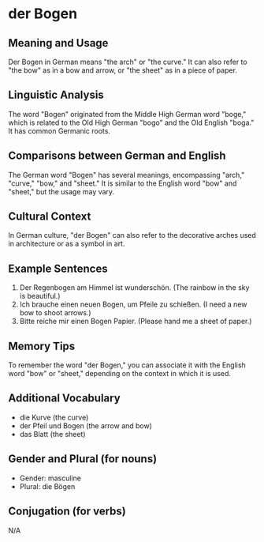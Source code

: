 # der Bogen
## Meaning and Usage
Der Bogen in German means "the arch" or "the curve." It can also refer to "the bow" as in a bow and arrow, or "the sheet" as in a piece of paper. 
## Linguistic Analysis
The word "Bogen" originated from the Middle High German word "boge," which is related to the Old High German "bogo" and the Old English "boga." It has common Germanic roots.
## Comparisons between German and English
The German word "Bogen" has several meanings, encompassing "arch," "curve," "bow," and "sheet." It is similar to the English word "bow" and "sheet," but the usage may vary.
## Cultural Context
In German culture, "der Bogen" can also refer to the decorative arches used in architecture or as a symbol in art.
## Example Sentences
1. Der Regenbogen am Himmel ist wunderschön. (The rainbow in the sky is beautiful.)
2. Ich brauche einen neuen Bogen, um Pfeile zu schießen. (I need a new bow to shoot arrows.)
3. Bitte reiche mir einen Bogen Papier. (Please hand me a sheet of paper.)
## Memory Tips
To remember the word "der Bogen," you can associate it with the English word "bow" or "sheet," depending on the context in which it is used.
## Additional Vocabulary
- die Kurve (the curve)
- der Pfeil und Bogen (the arrow and bow)
- das Blatt (the sheet)
## Gender and Plural (for nouns)
- Gender: masculine
- Plural: die Bögen
## Conjugation (for verbs)
N/A